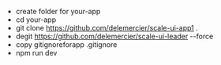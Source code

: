 - create folder for your-app
- cd your-app
- git clone https://github.com/delemercier/scale-ui-app1 .
- degit https://github.com/delemercier/scale-ui-leader --force
- copy gitignoreforapp .gitignore
- npm run dev
